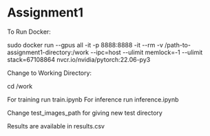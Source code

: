 # Assignment1

To Run Docker:

sudo docker run --gpus all -it -p 8888:8888  -it --rm -v /path-to-assignment1-directory:/work --ipc=host --ulimit memlock=-1 --ulimit stack=67108864  nvcr.io/nvidia/pytorch:22.06-py3

Change to Working Directory:

cd /work

For training run train.ipynb
For inference run inference.ipynb

Change test_images_path for giving new test directory

Results are available in results.csv

